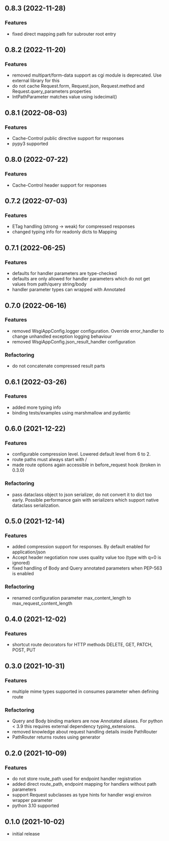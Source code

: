 ## 0.8.3 (2022-11-28)

### Features

* fixed direct mapping path for subrouter root entry

## 0.8.2 (2022-11-20)

### Features

* removed multipart/form-data support as cgi module is deprecated. Use external library for this
* do not cache Request.form, Request.json, Request.method and Request.query_parameters properties
* IntPathParameter matches value using isdecimal()

## 0.8.1 (2022-08-03)

### Features

* Cache-Control public directive support for responses
* pypy3 supported

## 0.8.0 (2022-07-22)

### Features

* Cache-Control header support for responses

## 0.7.2 (2022-07-03)

### Features

* ETag handling (strong -> weak) for compressed responses
* changed typing info for readonly dicts to Mapping

## 0.7.1 (2022-06-25)

### Features

* defaults for handler parameters are type-checked
* defaults are only allowed for handler parameters which do not get values from path/query string/body
* handler parameter types can wrapped with Annotated

## 0.7.0 (2022-06-16)

### Features

* removed WsgiAppConfig.logger configuration. Override error_handler to change unhandled exception logging behaviour
* removed WsgiAppConfig.json_result_handler configuration

### Refactoring

* do not concatenate compressed result parts

## 0.6.1 (2022-03-26)

### Features

* added more typing info
* binding tests/examples using marshmallow and pydantic

## 0.6.0 (2021-12-22)

### Features

* configurable compression level. Lowered default level from 6 to 2.
* route paths must always start with /
* made route options again accessible in before_request hook (broken in 0.3.0)

### Refactoring

* pass dataclass object to json serializer, do not convert it to dict too early. Possible performance gain with serializers which support native dataclass serialization.

## 0.5.0 (2021-12-14)

### Features

* added compression support for responses. By default enabled for application/json
* Accept header negotiation now uses quality value too (type with q=0 is ignored)
* fixed handling of Body and Query annotated parameters when PEP-563 is enabled

### Refactoring

* renamed configuration parameter max_content_length to max_request_content_length

## 0.4.0 (2021-12-02)

### Features

* shortcut route decorators for HTTP methods DELETE, GET, PATCH, POST, PUT

## 0.3.0 (2021-10-31)

### Features

* multiple mime types supported in consumes parameter when defining route

### Refactoring

* Query and Body binding markers are now Annotated aliases. For python < 3.9 this requires external dependency typing_extensions.
* removed knowledge about request handling details inside PathRouter
* PathRouter returns routes using generator

## 0.2.0 (2021-10-09)

### Features

* do not store route_path used for endpoint handler registration
* added direct route_path, endpoint mapping for handlers without path parameters
* support Request subclasses as type hints for handler wsgi environ wrapper parameter
* python 3.10 supported

## 0.1.0 (2021-10-02)

* initial release
